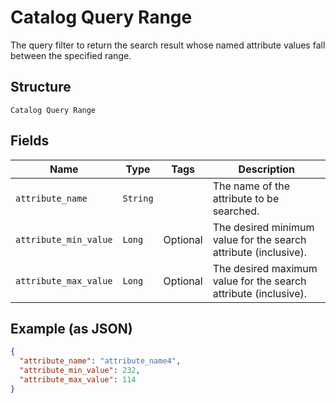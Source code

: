 
# Catalog Query Range

The query filter to return the search result whose named attribute values fall between the specified range.

## Structure

`Catalog Query Range`

## Fields

| Name | Type | Tags | Description |
|  --- | --- | --- | --- |
| `attribute_name` | `String` |  | The name of the attribute to be searched. |
| `attribute_min_value` | `Long` | Optional | The desired minimum value for the search attribute (inclusive). |
| `attribute_max_value` | `Long` | Optional | The desired maximum value for the search attribute (inclusive). |

## Example (as JSON)

```json
{
  "attribute_name": "attribute_name4",
  "attribute_min_value": 232,
  "attribute_max_value": 114
}
```

